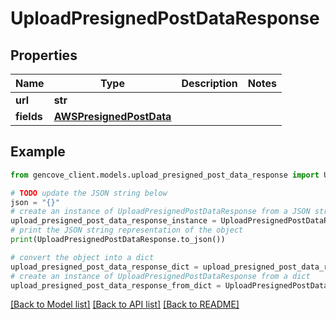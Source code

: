 # UploadPresignedPostDataResponse


## Properties

Name | Type | Description | Notes
------------ | ------------- | ------------- | -------------
**url** | **str** |  |
**fields** | [**AWSPresignedPostData**](AWSPresignedPostData.md) |  |

## Example

```python
from gencove_client.models.upload_presigned_post_data_response import UploadPresignedPostDataResponse

# TODO update the JSON string below
json = "{}"
# create an instance of UploadPresignedPostDataResponse from a JSON string
upload_presigned_post_data_response_instance = UploadPresignedPostDataResponse.from_json(json)
# print the JSON string representation of the object
print(UploadPresignedPostDataResponse.to_json())

# convert the object into a dict
upload_presigned_post_data_response_dict = upload_presigned_post_data_response_instance.to_dict()
# create an instance of UploadPresignedPostDataResponse from a dict
upload_presigned_post_data_response_from_dict = UploadPresignedPostDataResponse.from_dict(upload_presigned_post_data_response_dict)
```
[[Back to Model list]](../README.md#documentation-for-models) [[Back to API list]](../README.md#documentation-for-api-endpoints) [[Back to README]](../README.md)
